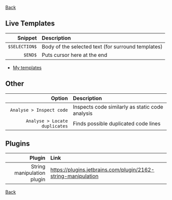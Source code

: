 [Back](../../README.md)

## Live Templates

|       Snippet | Description                                        |
|--------------:|:---------------------------------------------------|
| `$SELECTION$` | Body of the selected text (for surround templates) |
|       `$END$` | Puts cursor here at the end                        |

- [My templates](./live-templates.md)

## Other

|                        Option | Description                                     |
|------------------------------:|:------------------------------------------------|
|      `Analyse > Inspect code` | Inspects code similarly as static code analysis |
| `Analyse > Locate duplicates` | Finds possible duplicated code lines            |

## Plugins

|                     Plugin | Link                                                          |
|---------------------------:|:--------------------------------------------------------------|
| String manipulation plugin | https://plugins.jetbrains.com/plugin/2162-string-manipulation |

[Back](../../README.md)
